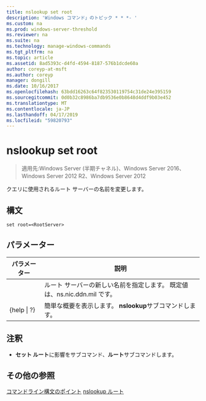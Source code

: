 ```yaml
---
title: nslookup set root
description: 'Windows コマンド」のトピック * * *- '
ms.custom: na
ms.prod: windows-server-threshold
ms.reviewer: na
ms.suite: na
ms.technology: manage-windows-commands
ms.tgt_pltfrm: na
ms.topic: article
ms.assetid: 8ad5393c-d4fd-4594-8187-576b1dcde60a
author: coreyp-at-msft
ms.author: coreyp
manager: dongill
ms.date: 10/16/2017
ms.openlocfilehash: 63bdd16263c64f823530119754c31de24e395159
ms.sourcegitcommit: 0d0b32c8986ba7db9536e0b8648d4ddf9b03e452
ms.translationtype: MT
ms.contentlocale: ja-JP
ms.lasthandoff: 04/17/2019
ms.locfileid: "59820793"
---
```

# <a name="nslookup-set-root"></a>nslookup set root

>適用先:Windows Server (半期チャネル)、Windows Server 2016、Windows Server 2012 R2、Windows Server 2012

クエリに使用されるルート サーバーの名前を変更します。
## <a name="syntax"></a>構文
```
set root=<RootServer>
```
## <a name="parameters"></a>パラメーター
|パラメーター|説明|
|-------|--------|
|<RootServer>|ルート サーバーの新しい名前を指定します。 既定値は、ns.nic.ddn.mil です。|
|{help &#124; ?}|簡単な概要を表示します。 **nslookup**サブコマンドします。|
## <a name="remarks"></a>注釈
-   **セット ルート**に影響をサブコマンド、**ルート**サブコマンドします。
## <a name="additional-references"></a>その他の参照
[コマンドライン構文のポイント](command-line-syntax-key.md)
[nslookup ルート](nslookup-root.md)

